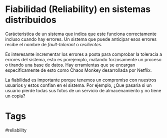 # Fiabilidad (Reliability) en sistemas distribuidos
Carácteristica de un sistema que indica que este funciona correctamente incluso cuando hay errores. Un sistema que puede anticipar esos errores recibe el nombre de *fault-tolerant* o *resilientes*.

Es interesante incrementar los errores a posta para comprobar la toleracia a errores del sistema, esto es porejemplo, matando forzosamente un proceso o tirando una base de datos. Hay erramientas que se encargan especificamente de esto como Chaos Monkey desarrollada por Netflix.

La fiabilidad es importante porque tenemos un compromiso con nuestros usuarios y estos confian en el sistema. Por ejemplo, ¿Que pasaria si un usuario pierde todas sus fotos de un servicio de almacenamiento y no tiene un copia?


# Tags
#reliability